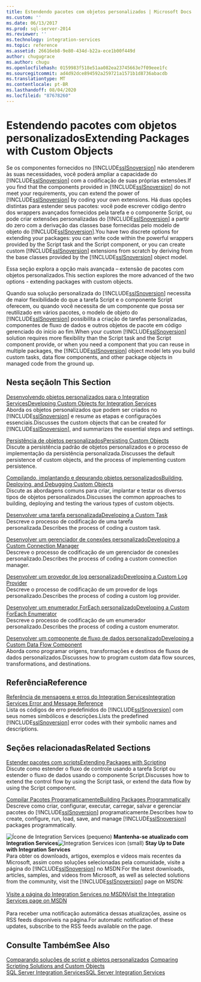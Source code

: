 ```yaml
---
title: Estendendo pacotes com objetos personalizados | Microsoft Docs
ms.custom: ''
ms.date: 06/13/2017
ms.prod: sql-server-2014
ms.reviewer: ''
ms.technology: integration-services
ms.topic: reference
ms.assetid: 26616eb8-9e80-434d-b22a-ece1b00f449d
author: chugugrace
ms.author: chugu
ms.openlocfilehash: 0159983f518e51aa082ea23745663e7f09eee1fc
ms.sourcegitcommit: ad4d92dce894592a259721a1571b1d8736abacdb
ms.translationtype: MT
ms.contentlocale: pt-BR
ms.lasthandoff: 08/04/2020
ms.locfileid: "87678260"
---
```

# <a name="extending-packages-with-custom-objects"></a><span data-ttu-id="c0a48-102">Estendendo pacotes com objetos personalizados</span><span class="sxs-lookup"><span data-stu-id="c0a48-102">Extending Packages with Custom Objects</span></span>
  <span data-ttu-id="c0a48-103">Se os componentes fornecidos no [!INCLUDE[ssISnoversion](../../includes/ssisnoversion-md.md)] não atenderem às suas necessidades, você poderá ampliar a capacidade do [!INCLUDE[ssISnoversion](../../includes/ssisnoversion-md.md)] com a codificação de suas próprias extensões.</span><span class="sxs-lookup"><span data-stu-id="c0a48-103">If you find that the components provided in [!INCLUDE[ssISnoversion](../../includes/ssisnoversion-md.md)] do not meet your requirements, you can extend the power of [!INCLUDE[ssISnoversion](../../includes/ssisnoversion-md.md)] by coding your own extensions.</span></span> <span data-ttu-id="c0a48-104">Há duas opções distintas para estender seus pacotes: você pode escrever código dentro dos wrappers avançados fornecidos pela tarefa e o componente Script, ou pode criar extensões personalizadas do [!INCLUDE[ssISnoversion](../../includes/ssisnoversion-md.md)] a partir do zero com a derivação das classes base fornecidas pelo modelo de objeto do [!INCLUDE[ssISnoversion](../../includes/ssisnoversion-md.md)].</span><span class="sxs-lookup"><span data-stu-id="c0a48-104">You have two discrete options for extending your packages: you can write code within the powerful wrappers provided by the Script task and the Script component, or you can create custom [!INCLUDE[ssISnoversion](../../includes/ssisnoversion-md.md)] extensions from scratch by deriving from the base classes provided by the [!INCLUDE[ssISnoversion](../../includes/ssisnoversion-md.md)] object model.</span></span>  
  
 <span data-ttu-id="c0a48-105">Essa seção explora a opção mais avançada – extensão de pacotes com objetos personalizados.</span><span class="sxs-lookup"><span data-stu-id="c0a48-105">This section explores the more advanced of the two options - extending packages with custom objects.</span></span>  
  
 <span data-ttu-id="c0a48-106">Quando sua solução personalizada do [!INCLUDE[ssISnoversion](../../includes/ssisnoversion-md.md)] necessita de maior flexibilidade do que a tarefa Script e o componente Script oferecem, ou quando você necessita de um componente que possa ser reutilizado em vários pacotes, o modelo de objeto do [!INCLUDE[ssISnoversion](../../includes/ssisnoversion-md.md)] possibilita a criação de tarefas personalizadas, componentes de fluxo de dados e outros objetos de pacote em código gerenciado do início ao fim.</span><span class="sxs-lookup"><span data-stu-id="c0a48-106">When your custom [!INCLUDE[ssISnoversion](../../includes/ssisnoversion-md.md)] solution requires more flexibility than the Script task and the Script component provide, or when you need a component that you can reuse in multiple packages, the [!INCLUDE[ssISnoversion](../../includes/ssisnoversion-md.md)] object model lets you build custom tasks, data flow components, and other package objects in managed code from the ground up.</span></span>  
  
## <a name="in-this-section"></a><span data-ttu-id="c0a48-107">Nesta seção</span><span class="sxs-lookup"><span data-stu-id="c0a48-107">In This Section</span></span>  
 [<span data-ttu-id="c0a48-108">Desenvolvendo objetos personalizados para o Integration Services</span><span class="sxs-lookup"><span data-stu-id="c0a48-108">Developing Custom Objects for Integration Services</span></span>](developing-custom-objects-for-integration-services.md)  
 <span data-ttu-id="c0a48-109">Aborda os objetos personalizados que podem ser criados no [!INCLUDE[ssISnoversion](../../includes/ssisnoversion-md.md)] e resume as etapas e configurações essenciais.</span><span class="sxs-lookup"><span data-stu-id="c0a48-109">Discusses the custom objects that can be created for [!INCLUDE[ssISnoversion](../../includes/ssisnoversion-md.md)], and summarizes the essential steps and settings.</span></span>  
  
 [<span data-ttu-id="c0a48-110">Persistência de objetos personalizados</span><span class="sxs-lookup"><span data-stu-id="c0a48-110">Persisting Custom Objects</span></span>](persisting-custom-objects.md)  
 <span data-ttu-id="c0a48-111">Discute a persistência padrão de objetos personalizados e o processo de implementação da persistência personalizada.</span><span class="sxs-lookup"><span data-stu-id="c0a48-111">Discusses the default persistence of custom objects, and the process of implementing custom persistence.</span></span>  
  
 [<span data-ttu-id="c0a48-112">Compilando, implantando e depurando objetos personalizados</span><span class="sxs-lookup"><span data-stu-id="c0a48-112">Building, Deploying, and Debugging Custom Objects</span></span>](building-deploying-and-debugging-custom-objects.md)  
 <span data-ttu-id="c0a48-113">Discute as abordagens comuns para criar, implantar e testar os diversos tipos de objetos personalizados.</span><span class="sxs-lookup"><span data-stu-id="c0a48-113">Discusses the common approaches to building, deploying and testing the various types of custom objects.</span></span>  
  
 [<span data-ttu-id="c0a48-114">Desenvolver uma tarefa personalizada</span><span class="sxs-lookup"><span data-stu-id="c0a48-114">Developing a Custom Task</span></span>](task/developing-a-custom-task.md)  
 <span data-ttu-id="c0a48-115">Descreve o processo de codificação de uma tarefa personalizada.</span><span class="sxs-lookup"><span data-stu-id="c0a48-115">Describes the process of coding a custom task.</span></span>  
  
 [<span data-ttu-id="c0a48-116">Desenvolver um gerenciador de conexões personalizado</span><span class="sxs-lookup"><span data-stu-id="c0a48-116">Developing a Custom Connection Manager</span></span>](connection-manager/developing-a-custom-connection-manager.md)  
 <span data-ttu-id="c0a48-117">Descreve o processo de codificação de um gerenciador de conexões personalizado.</span><span class="sxs-lookup"><span data-stu-id="c0a48-117">Describes the process of coding a custom connection manager.</span></span>  
  
 [<span data-ttu-id="c0a48-118">Desenvolver um provedor de log personalizado</span><span class="sxs-lookup"><span data-stu-id="c0a48-118">Developing a Custom Log Provider</span></span>](log-provider/developing-a-custom-log-provider.md)  
 <span data-ttu-id="c0a48-119">Descreve o processo de codificação de um provedor de logs personalizado.</span><span class="sxs-lookup"><span data-stu-id="c0a48-119">Describes the process of coding a custom log provider.</span></span>  
  
 [<span data-ttu-id="c0a48-120">Desenvolver um enumerador ForEach personalizado</span><span class="sxs-lookup"><span data-stu-id="c0a48-120">Developing a Custom ForEach Enumerator</span></span>](foreach-enumerator/developing-a-custom-foreach-enumerator.md)  
 <span data-ttu-id="c0a48-121">Descreve o processo de codificação de um enumerador personalizado.</span><span class="sxs-lookup"><span data-stu-id="c0a48-121">Describes the process of coding a custom enumerator.</span></span>  
  
 [<span data-ttu-id="c0a48-122">Desenvolver um componente de fluxo de dados personalizado</span><span class="sxs-lookup"><span data-stu-id="c0a48-122">Developing a Custom Data Flow Component</span></span>](data-flow/developing-a-custom-data-flow-component.md)  
 <span data-ttu-id="c0a48-123">Aborda como programar origens, transformações e destinos de fluxos de dados personalizados.</span><span class="sxs-lookup"><span data-stu-id="c0a48-123">Discusses how to program custom data flow sources, transformations, and destinations.</span></span>  
  
## <a name="reference"></a><span data-ttu-id="c0a48-124">Referência</span><span class="sxs-lookup"><span data-stu-id="c0a48-124">Reference</span></span>  
 [<span data-ttu-id="c0a48-125">Referência de mensagens e erros do Integration Services</span><span class="sxs-lookup"><span data-stu-id="c0a48-125">Integration Services Error and Message Reference</span></span>](../integration-services-error-and-message-reference.md)  
 <span data-ttu-id="c0a48-126">Lista os códigos de erro predefinidos do [!INCLUDE[ssISnoversion](../../includes/ssisnoversion-md.md)] com seus nomes simbólicos e descrições.</span><span class="sxs-lookup"><span data-stu-id="c0a48-126">Lists the predefined [!INCLUDE[ssISnoversion](../../includes/ssisnoversion-md.md)] error codes with their symbolic names and descriptions.</span></span>  
  
## <a name="related-sections"></a><span data-ttu-id="c0a48-127">Seções relacionadas</span><span class="sxs-lookup"><span data-stu-id="c0a48-127">Related Sections</span></span>  
 [<span data-ttu-id="c0a48-128">Estender pacotes com scripts</span><span class="sxs-lookup"><span data-stu-id="c0a48-128">Extending Packages with Scripting</span></span>](../extending-packages-scripting/extending-packages-with-scripting.md)  
 <span data-ttu-id="c0a48-129">Discute como estender o fluxo de controle usando a tarefa Script ou estender o fluxo de dados usando o componente Script.</span><span class="sxs-lookup"><span data-stu-id="c0a48-129">Discusses how to extend the control flow by using the Script task, or extend the data flow by using the Script component.</span></span>  
  
 [<span data-ttu-id="c0a48-130">Compilar Pacotes Programaticamente</span><span class="sxs-lookup"><span data-stu-id="c0a48-130">Building Packages Programmatically</span></span>](../building-packages-programmatically/building-packages-programmatically.md)  
 <span data-ttu-id="c0a48-131">Descreve como criar, configurar, executar, carregar, salvar e gerenciar pacotes do [!INCLUDE[ssISnoversion](../../includes/ssisnoversion-md.md)] programaticamente.</span><span class="sxs-lookup"><span data-stu-id="c0a48-131">Describes how to create, configure, run, load, save, and manage [!INCLUDE[ssISnoversion](../../includes/ssisnoversion-md.md)] packages programmatically.</span></span>  
  
<span data-ttu-id="c0a48-132">![Ícone de Integration Services (pequeno)](../media/dts-16.gif "Ícone do Integration Services (pequeno)")  **Mantenha-se atualizado com Integration Services**</span><span class="sxs-lookup"><span data-stu-id="c0a48-132">![Integration Services icon (small)](../media/dts-16.gif "Integration Services icon (small)")  **Stay Up to Date with Integration Services**</span></span><br /> <span data-ttu-id="c0a48-133">Para obter os downloads, artigos, exemplos e vídeos mais recentes da Microsoft, assim como soluções selecionadas pela comunidade, visite a página do [!INCLUDE[ssISnoversion](../../includes/ssisnoversion-md.md)] no MSDN:</span><span class="sxs-lookup"><span data-stu-id="c0a48-133">For the latest downloads, articles, samples, and videos from Microsoft, as well as selected solutions from the community, visit the [!INCLUDE[ssISnoversion](../../includes/ssisnoversion-md.md)] page on MSDN:</span></span><br /><br /> [<span data-ttu-id="c0a48-134">Visite a página do Integration Services no MSDN</span><span class="sxs-lookup"><span data-stu-id="c0a48-134">Visit the Integration Services page on MSDN</span></span>](https://go.microsoft.com/fwlink/?LinkId=136655)<br /><br /> <span data-ttu-id="c0a48-135">Para receber uma notificação automática dessas atualizações, assine os RSS feeds disponíveis na página.</span><span class="sxs-lookup"><span data-stu-id="c0a48-135">For automatic notification of these updates, subscribe to the RSS feeds available on the page.</span></span>  
  
## <a name="see-also"></a><span data-ttu-id="c0a48-136">Consulte Também</span><span class="sxs-lookup"><span data-stu-id="c0a48-136">See Also</span></span>  
 <span data-ttu-id="c0a48-137">[Comparando soluções de script e objetos personalizados](../extending-packages-scripting/comparing-scripting-solutions-and-custom-objects.md) </span><span class="sxs-lookup"><span data-stu-id="c0a48-137">[Comparing Scripting Solutions and Custom Objects](../extending-packages-scripting/comparing-scripting-solutions-and-custom-objects.md) </span></span>  
 [<span data-ttu-id="c0a48-138">SQL Server Integration Services</span><span class="sxs-lookup"><span data-stu-id="c0a48-138">SQL Server Integration Services</span></span>](../sql-server-integration-services.md)  
  
  
